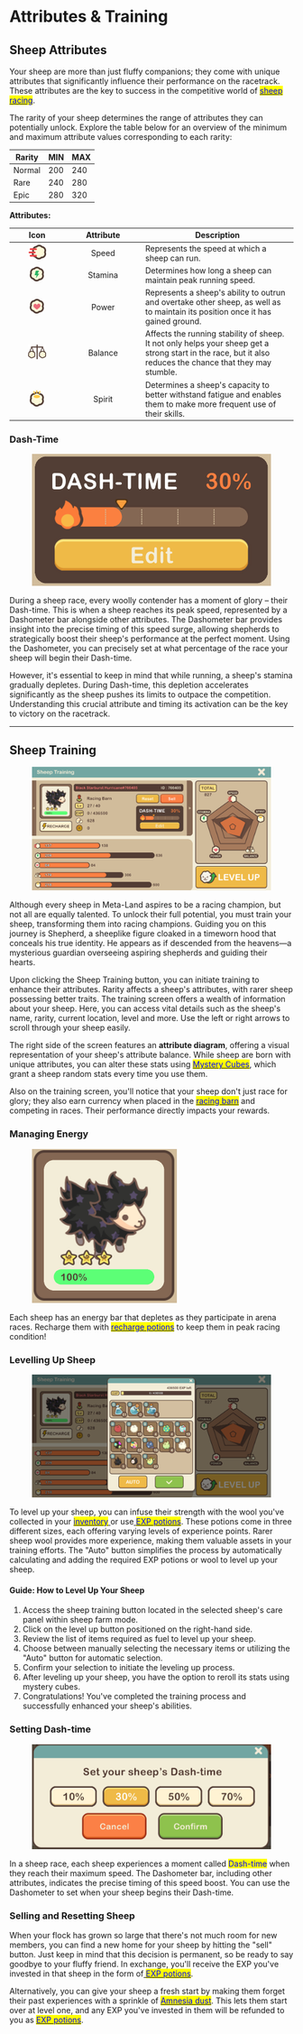 # Attributes & Training

## **Sheep Attributes**

Your sheep are more than just fluffy companions; they come with unique attributes that significantly influence their performance on the racetrack. These attributes are the key to success in the competitive world of [<mark style="color:blue;">sheep racing</mark>](../sheep-racing/).



The rarity of your sheep determines the range of attributes they can potentially unlock. Explore the table below for an overview of the minimum and maximum attribute values corresponding to each rarity:

| Rarity | MIN | MAX |
| ------ | --- | --- |
| Normal | 200 | 240 |
| Rare   | 240 | 280 |
| Epic   | 280 | 320 |



**Attributes:**

<table><thead><tr><th width="84" align="center">Icon</th><th width="122" align="center">Attribute</th><th>Description</th></tr></thead><tbody><tr><td align="center"><img src="../../.gitbook/assets/icon_st_speed.png" alt=""></td><td align="center">Speed</td><td>Represents the speed at which a sheep can run.</td></tr><tr><td align="center"><img src="../../.gitbook/assets/icon_st_stamina (1).png" alt=""></td><td align="center">Stamina</td><td>Determines how long a sheep can maintain peak running speed.</td></tr><tr><td align="center"><img src="../../.gitbook/assets/icon_st_power.png" alt=""></td><td align="center">Power</td><td>Represents a sheep's ability to outrun and overtake other sheep, as well as to maintain its position once it has gained ground.</td></tr><tr><td align="center"><img src="../../.gitbook/assets/icon_st_balance.png" alt=""></td><td align="center">Balance</td><td>Affects the running stability of sheep. It not only helps your sheep get a strong start in the race, but it also reduces the chance that they may stumble.</td></tr><tr><td align="center"><img src="../../.gitbook/assets/icon_st_mentality.png" alt=""></td><td align="center">Spirit</td><td>Determines a sheep's capacity to better withstand fatigue and enables them to make more frequent use of their skills.</td></tr></tbody></table>

###

### **Dash-Time**

<figure><img src="../../.gitbook/assets/Dash.png" alt=""><figcaption></figcaption></figure>

During a sheep race, every woolly contender has a moment of glory – their Dash-time. This is when a sheep reaches its peak speed, represented by a Dashometer bar alongside other attributes. The Dashometer bar provides insight into the precise timing of this speed surge, allowing shepherds to strategically boost their sheep's performance at the perfect moment. Using the Dashometer, you can precisely set at what percentage of the race your sheep will begin their Dash-time.



However, it's essential to keep in mind that while running, a sheep's stamina gradually depletes. During Dash-time, this depletion accelerates significantly as the sheep pushes its limits to outpace the competition. Understanding this crucial attribute and timing its activation can be the key to victory on the racetrack.



***



## Sheep Training&#x20;

<figure><img src="../../.gitbook/assets/Training.png" alt=""><figcaption></figcaption></figure>

Although every sheep in Meta-Land aspires to be a racing champion, but not all are equally talented. To unlock their full potential, you must train your sheep, transforming them into racing champions. Guiding you on this journey is Shepherd, a sheeplike figure cloaked in a timeworn hood that conceals his true identity. He appears as if descended from the heavens—a mysterious guardian overseeing aspiring shepherds and guiding their hearts.



Upon clicking the Sheep Training button, you can initiate training to enhance their attributes. Rarity affects a sheep's attributes, with rarer sheep possessing better traits. The training screen offers a wealth of information about your sheep. Here, you can access vital details such as the sheep's name, rarity, current location, level and more. Use the left or right arrows to scroll through your sheep easily.



The right side of the screen features an **attribute diagram**, offering a visual representation of your sheep's attribute balance. While sheep are born with unique attributes, you can alter these stats using [<mark style="color:blue;">Mystery Cubes</mark>](broken-reference), which grant a sheep random stats every time you use them.



Also on the training screen, you'll notice that your sheep don't just race for glory; they also earn currency when placed in the [<mark style="color:blue;">racing barn</mark>](../racing-barn.md) and competing in races. Their performance directly impacts your rewards.



### **Managing Energy**

<figure><img src="../../.gitbook/assets/energy.png" alt="" width="257"><figcaption></figcaption></figure>

Each sheep has an energy bar that depletes as they participate in arena races. Recharge them with [<mark style="color:blue;">recharge potions</mark>](broken-reference) to keep them in peak racing condition!



### Levelling Up Sheep

<figure><img src="../../.gitbook/assets/Untitled (45).png" alt=""><figcaption></figcaption></figure>

To level up your sheep, you can infuse their strength with the wool you've collected in your [<mark style="color:blue;">inventory</mark> ](../inventory-and-gifting.md)or use[ <mark style="color:blue;">EXP potions</mark>](broken-reference). These potions come in three different sizes, each offering varying levels of experience points. Rarer sheep wool provides more experience, making them valuable assets in your training efforts. The "Auto" button simplifies the process by automatically calculating and adding the required EXP potions or wool to level up your sheep.



#### **Guide: How to Level Up Your Sheep**

1. Access the sheep training button located in the selected sheep's care panel within sheep farm mode.
2. Click on the level up button positioned on the right-hand side.
3. Review the list of items required as fuel to level up your sheep.
4. Choose between manually selecting the necessary items or utilizing the "Auto" button for automatic selection.
5. Confirm your selection to initiate the leveling up process.
6. After leveling up your sheep, you have the option to reroll its stats using mystery cubes.
7. Congratulations! You've completed the training process and successfully enhanced your sheep's abilities.



### **Setting Dash-time**

<figure><img src="../../.gitbook/assets/Untitled (17) (2).png" alt=""><figcaption></figcaption></figure>

In a sheep race, each sheep experiences a moment called <mark style="color:blue;">Dash-time</mark> when they reach their maximum speed. The Dashometer bar, including other attributes, indicates the precise timing of this speed boost. You can use the Dashometer to set when your sheep begins their Dash-time.



### **Selling and Resetting Sheep**

When your flock has grown so large that there's not much room for new members, you can find a new home for your sheep by hitting the "sell" button. Just keep in mind that this decision is permanent, so be ready to say goodbye to your fluffy friend. In exchange, you'll receive the EXP you've invested in that sheep in the form of[ <mark style="color:blue;">EXP potions</mark>](broken-reference).

Alternatively, you can give your sheep a fresh start by making them forget their past experiences with a sprinkle of [<mark style="color:blue;">Amnesia dust</mark>](broken-reference). This lets them start over at level one, and any EXP you've invested in them will be refunded to you as [<mark style="color:blue;">EXP potions</mark>](broken-reference).



